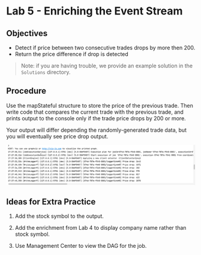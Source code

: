 # Lab 5 - Enriching the Event Stream

## Objectives
* Detect if price between two consecutive trades drops by more then 200.
* Return the price difference if drop is detected


> Note: if you are having trouble, we provide an example solution in the `Solutions` directory. 

## Procedure

Use the mapStateful structure to store the price of the previous trade. Then write code that compares the current trade with the previous trade, and prints output to the console only if the trade price drops by 200 or more. 

Your output will differ depending the randomly-generated trade data, but you will eventually see price drop output.

![Lab 5 Output](images/Lab5Output.png)

## Ideas for Extra Practice

1. Add the stock symbol to the output.

2. Add the enrichment from Lab 4 to display company name rather than stock symbol.

3. Use Management Center to view the DAG for the job.


